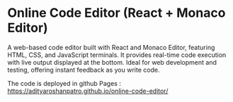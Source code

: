 # Online Code Editor (React + Monaco Editor)
A web-based code editor built with React and Monaco Editor, featuring HTML, CSS, and JavaScript terminals. It provides real-time code execution with live output displayed at the bottom. Ideal for web development and testing, offering instant feedback as you write code.

The code is deployed in github Pages : https://adityaroshanpatro.github.io/online-code-editor/


